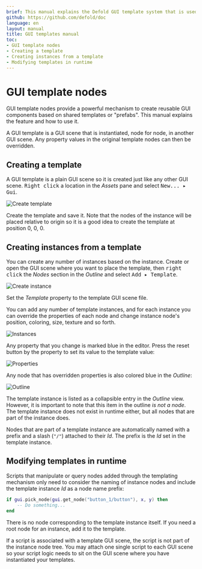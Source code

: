 ```yaml
---
brief: This manual explains the Defold GUI template system that is used to create reusable visual GUI components based on shared templates or 'prefabs'.
github: https://github.com/defold/doc
language: en
layout: manual
title: GUI templates manual
toc:
- GUI template nodes
- Creating a template
- Creating instances from a template
- Modifying templates in runtime
---
```


# GUI template nodes

GUI template nodes provide a powerful mechanism to create reusable GUI components based on shared templates or "prefabs". This manual explains the feature and how to use it.

A GUI template is a GUI scene that is instantiated, node for node, in another GUI scene. Any property values in the original template nodes can then be overridden.

## Creating a template

A GUI template is a plain GUI scene so it is created just like any other GUI scene. <kbd>Right click</kbd> a location in the *Assets* pane and select <kbd>New... ▸ Gui</kbd>.

![Create template](../images/gui-templates/create.png)

Create the template and save it. Note that the nodes of the instance will be placed relative to origin so it is a good idea to create the template at position 0, 0, 0.

## Creating instances from a template

You can create any number of instances based on the instance. Create or open the GUI scene where you want to place the template, then <kbd>right click</kbd> the *Nodes* section in the *Outline* and select <kbd>Add ▸ Template</kbd>.

![Create instance](../images/gui-templates/create_instance.png)

Set the *Template* property to the template GUI scene file.

You can add any number of template instances, and for each instance you can override the properties of each node and change instance node's position, coloring, size, texture and so forth.

![Instances](../images/gui-templates/instances.png)

Any property that you change is marked blue in the editor. Press the reset button by the property to set its value to the template value:

![Properties](../images/gui-templates/properties.png)

Any node that has overridden properties is also colored blue in the *Outline*:

![Outline](../images/gui-templates/outline.png)

The template instance is listed as a collapsible entry in the *Outline* view. However, it is important to note that this item in the outline *is not a node*. The template instance does not exist in runtime either, but all nodes that are part of the instance does.

Nodes that are part of a template instance are automatically named with a prefix and a slash (`"/"`) attached to their *Id*. The prefix is the *Id* set in the template instance.

## Modifying templates in runtime

Scripts that manipulate or query nodes added through the templating mechanism only need to consider the naming of instance nodes and include the template instance *Id* as a node name prefix:

```lua
if gui.pick_node(gui.get_node("button_1/button"), x, y) then
    -- Do something...
end
```

There is no node corresponding to the template instance itself. If you need a root node for an instance, add it to the template.

If a script is associated with a template GUI scene, the script is not part of the instance node tree. You may attach one single script to each GUI scene so your script logic needs to sit on the GUI scene where you have instantiated your templates.